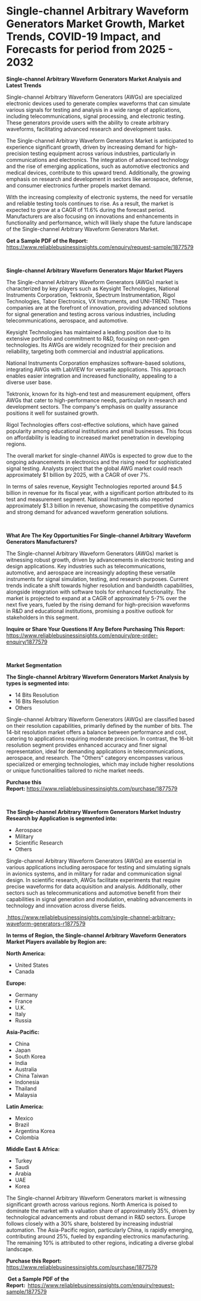 <p><h1>Single-channel Arbitrary Waveform Generators Market Growth, Market Trends, COVID-19 Impact, and Forecasts for period from 2025 - 2032</h1></p><p><strong>Single-channel Arbitrary Waveform Generators Market Analysis and Latest Trends</strong></p>
<p><p>Single-channel Arbitrary Waveform Generators (AWGs) are specialized electronic devices used to generate complex waveforms that can simulate various signals for testing and analysis in a wide range of applications, including telecommunications, signal processing, and electronic testing. These generators provide users with the ability to create arbitrary waveforms, facilitating advanced research and development tasks.</p><p>The Single-channel Arbitrary Waveform Generators Market is anticipated to experience significant growth, driven by increasing demand for high-precision testing equipment across various industries, particularly in communications and electronics. The integration of advanced technology and the rise of emerging applications, such as automotive electronics and medical devices, contribute to this upward trend. Additionally, the growing emphasis on research and development in sectors like aerospace, defense, and consumer electronics further propels market demand.</p><p>With the increasing complexity of electronic systems, the need for versatile and reliable testing tools continues to rise. As a result, the market is expected to grow at a CAGR of 11.6% during the forecast period. Manufacturers are also focusing on innovations and enhancements in functionality and performance, which will likely shape the future landscape of the Single-channel Arbitrary Waveform Generators Market.</p></p>
<p><strong>Get a Sample PDF of the Report:&nbsp;</strong> <a href="https://www.reliablebusinessinsights.com/enquiry/request-sample/1877579?utm_campaign=1873&utm_medium=2&utm_source=Github&utm_content=ia&utm_term=12042025&utm_id=single-channel-arbitrary-waveform-generators">https://www.reliablebusinessinsights.com/enquiry/request-sample/1877579</a></p>
<p>&nbsp;</p>
<p><strong>Single-channel Arbitrary Waveform Generators Major Market Players</strong></p>
<p><p>The Single-channel Arbitrary Waveform Generators (AWGs) market is characterized by key players such as Keysight Technologies, National Instruments Corporation, Tektronix, Spectrum Instrumentation, Rigol Technologies, Tabor Electronics, VX Instruments, and UNI-TREND. These companies are at the forefront of innovation, providing advanced solutions for signal generation and testing across various industries, including telecommunications, aerospace, and automotive.</p><p>Keysight Technologies has maintained a leading position due to its extensive portfolio and commitment to R&D, focusing on next-gen technologies. Its AWGs are widely recognized for their precision and reliability, targeting both commercial and industrial applications.</p><p>National Instruments Corporation emphasizes software-based solutions, integrating AWGs with LabVIEW for versatile applications. This approach enables easier integration and increased functionality, appealing to a diverse user base.</p><p>Tektronix, known for its high-end test and measurement equipment, offers AWGs that cater to high-performance needs, particularly in research and development sectors. The company's emphasis on quality assurance positions it well for sustained growth.</p><p>Rigol Technologies offers cost-effective solutions, which have gained popularity among educational institutions and small businesses. This focus on affordability is leading to increased market penetration in developing regions.</p><p>The overall market for single-channel AWGs is expected to grow due to the ongoing advancements in electronics and the rising need for sophisticated signal testing. Analysts project that the global AWG market could reach approximately $1 billion by 2025, with a CAGR of over 7%.</p><p>In terms of sales revenue, Keysight Technologies reported around $4.5 billion in revenue for its fiscal year, with a significant portion attributed to its test and measurement segment. National Instruments also reported approximately $1.3 billion in revenue, showcasing the competitive dynamics and strong demand for advanced waveform generation solutions.</p></p>
<p>&nbsp;</p>
<p><strong>What Are The Key Opportunities For Single-channel Arbitrary Waveform Generators Manufacturers?</strong></p>
<p><p>The Single-channel Arbitrary Waveform Generators (AWGs) market is witnessing robust growth, driven by advancements in electronic testing and design applications. Key industries such as telecommunications, automotive, and aerospace are increasingly adopting these versatile instruments for signal simulation, testing, and research purposes. Current trends indicate a shift towards higher resolution and bandwidth capabilities, alongside integration with software tools for enhanced functionality. The market is projected to expand at a CAGR of approximately 5-7% over the next five years, fueled by the rising demand for high-precision waveforms in R&D and educational institutions, promising a positive outlook for stakeholders in this segment.</p></p>
<p><strong>Inquire or Share Your Questions If Any Before Purchasing This Report:</strong> <a href="https://www.reliablebusinessinsights.com/enquiry/pre-order-enquiry/1877579?utm_campaign=1873&utm_medium=2&utm_source=Github&utm_content=ia&utm_term=12042025&utm_id=single-channel-arbitrary-waveform-generators">https://www.reliablebusinessinsights.com/enquiry/pre-order-enquiry/1877579</a></p>
<p>&nbsp;</p>
<p><strong>Market Segmentation</strong></p>
<p><strong>The Single-channel Arbitrary Waveform Generators Market Analysis by types is segmented into:</strong></p>
<p><ul><li>14 Bits Resolution</li><li>16 Bits Resolution</li><li>Others</li></ul></p>
<p><p>Single-channel Arbitrary Waveform Generators (AWGs) are classified based on their resolution capabilities, primarily defined by the number of bits. The 14-bit resolution market offers a balance between performance and cost, catering to applications requiring moderate precision. In contrast, the 16-bit resolution segment provides enhanced accuracy and finer signal representation, ideal for demanding applications in telecommunications, aerospace, and research. The "Others" category encompasses various specialized or emerging technologies, which may include higher resolutions or unique functionalities tailored to niche market needs.</p></p>
<p><strong>Purchase this Report:&nbsp;</strong><a href="https://www.reliablebusinessinsights.com/purchase/1877579?utm_campaign=1873&utm_medium=2&utm_source=Github&utm_content=ia&utm_term=12042025&utm_id=single-channel-arbitrary-waveform-generators">https://www.reliablebusinessinsights.com/purchase/1877579</a></p>
<p>&nbsp;</p>
<p><strong>The Single-channel Arbitrary Waveform Generators Market Industry Research by Application is segmented into:</strong></p>
<p><ul><li>Aerospace</li><li>Military</li><li>Scientific Research</li><li>Others</li></ul></p>
<p><p>Single-channel Arbitrary Waveform Generators (AWGs) are essential in various applications including aerospace for testing and simulating signals in avionics systems, and in military for radar and communication signal design. In scientific research, AWGs facilitate experiments that require precise waveforms for data acquisition and analysis. Additionally, other sectors such as telecommunications and automotive benefit from their capabilities in signal generation and modulation, enabling advancements in technology and innovation across diverse fields.</p></p>
<p><a href="https://www.reliablebusinessinsights.com/single-channel-arbitrary-waveform-generators-r1877579?utm_campaign=1873&utm_medium=2&utm_source=Github&utm_content=ia&utm_term=12042025&utm_id=single-channel-arbitrary-waveform-generators">&nbsp;https://www.reliablebusinessinsights.com/single-channel-arbitrary-waveform-generators-r1877579</a></p>
<p><strong>In terms of Region, the Single-channel Arbitrary Waveform Generators Market Players available by Region are:</strong></p>
<p>
    <p> <strong> North America: </strong>
        <ul>
            <li>United States</li>
            <li>Canada</li>
        </ul>
        </p> 
    <p> <strong> Europe: </strong>
        <ul>
            <li>Germany</li>
            <li>France</li>
            <li>U.K.</li>
            <li>Italy</li>
            <li>Russia</li>
        </ul>
        </p> 
    <p> <strong> Asia-Pacific: </strong>
        <ul>
            <li>China</li>
            <li>Japan</li>
            <li>South Korea</li>
            <li>India</li>
            <li>Australia</li>
            <li>China Taiwan</li>
            <li>Indonesia</li>
            <li>Thailand</li>
            <li>Malaysia</li>
        </ul>
        </p> 
    <p> <strong> Latin America: </strong>
        <ul>
            <li>Mexico</li>
            <li>Brazil</li>
            <li>Argentina Korea</li>
            <li>Colombia</li>
        </ul>
        </p> 
    <p> <strong> Middle East & Africa: </strong>
        <ul>
            <li>Turkey</li>
            <li>Saudi</li>
            <li>Arabia</li>
            <li>UAE</li>
            <li>Korea</li>
        </ul>
    </p>
    </p>
<p><p>The Single-channel Arbitrary Waveform Generators market is witnessing significant growth across various regions. North America is poised to dominate the market with a valuation share of approximately 35%, driven by technological advancements and robust demand in R&D sectors. Europe follows closely with a 30% share, bolstered by increasing industrial automation. The Asia-Pacific region, particularly China, is rapidly emerging, contributing around 25%, fueled by expanding electronics manufacturing. The remaining 10% is attributed to other regions, indicating a diverse global landscape.</p></p>
<p><strong>Purchase this Report: </strong><a href="https://www.reliablebusinessinsights.com/purchase/1877579?utm_campaign=1873&utm_medium=2&utm_source=Github&utm_content=ia&utm_term=12042025&utm_id=single-channel-arbitrary-waveform-generators">https://www.reliablebusinessinsights.com/purchase/1877579</a></p>
<p>&nbsp;<strong>Get a Sample PDF of the Report:&nbsp;&nbsp;</strong><a href="https://www.reliablebusinessinsights.com/enquiry/request-sample/1877579?utm_campaign=1873&utm_medium=2&utm_source=Github&utm_content=ia&utm_term=12042025&utm_id=single-channel-arbitrary-waveform-generators">https://www.reliablebusinessinsights.com/enquiry/request-sample/1877579</a></p>
<p><strong></strong></p>
<p><p></p><p></p><p></p></p>